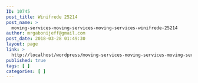 ```yaml
---
ID: 10745
post_title: Winifrede 25214
post_name: >
  moving-services-moving-services-moving-services-winifrede-25214
author: mrgabonijeff@gmail.com
post_date: 2018-03-28 01:49:30
layout: page
link: >
  http://localhost/wordpress/moving-services-moving-services-moving-services-winifrede-25214/
published: true
tags: [ ]
categories: [ ]
---
```

